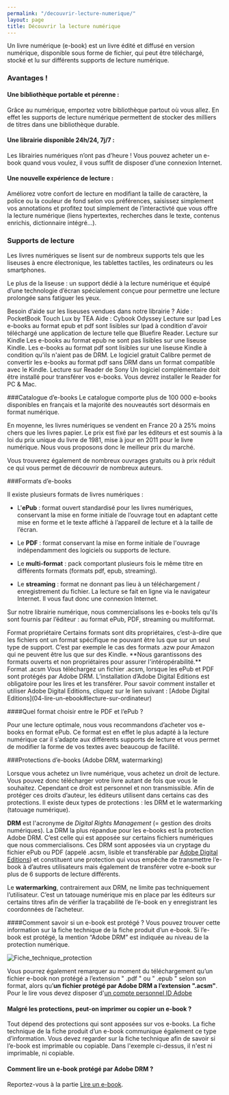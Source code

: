 ```yaml
---
permalink: "/decouvrir-lecture-numerique/"
layout: page
title: Découvrir la lecture numérique
---
```


Un livre numérique (e-book) est un livre édité et diffusé en version numérique, disponible sous forme de fichier, qui peut être téléchargé, stocké et lu sur différents supports de lecture numérique.

### Avantages !

#### Une bibliothèque portable et pérenne :
Grâce au numérique, emportez votre bibliothèque partout où vous allez. En effet les supports de lecture numérique permettent de stocker des milliers de titres dans une bibliothèque durable.

#### Une librairie disponible 24h/24, 7j/7 :
Les librairies numériques n’ont pas d’heure ! Vous pouvez acheter un e-book quand vous voulez, il vous suffit de disposer d’une connexion Internet.

#### Une nouvelle expérience de lecture :
Améliorez votre confort de lecture en modifiant la taille de caractère, la police ou la couleur de fond selon vos préférences, saisissez simplement vos annotations et profitez tout simplement de l’interactivté que vous offre la lecture numérique (liens hypertextes, recherches dans le texte, contenus enrichis, dictionnaire intégré…).

### Supports de lecture

Les livres numériques se lisent sur de nombreux supports tels que les liseuses à encre électronique, les tablettes tactiles, les ordinateurs ou les smartphones.

Le plus de la liseuse : un support dédié à la lecture numérique et équipé d’une technologie d’écran spécialement conçue pour permettre une lecture prolongée sans fatiguer les yeux.

<span class="protip">
  <span class="title">Besoin d’aide sur les liseuses vendues dans notre librairie ?</span>
  Aide : PocketBook Touch Lux by TEA  
  Aide : Cybook Odyssey  
</span>

<span class="warning">
  <span class="title">Lecture sur Ipad</span class="title">
  Les e-books au format epub et pdf sont lisibles sur Ipad à condition d'avoir téléchargé une application de lecture telle que Bluefire Reader.
</span>

<span class="warning">
  <span class="title">Lecture sur Kindle</span>
  Les e-books au format epub ne sont pas lisibles sur une liseuse Kindle.  
  Les e-books au format pdf sont lisibles sur une liseuse Kindle à condition qu'ils n'aient pas de DRM. Le logiciel gratuit Calibre permet de convertir les e-books au format pdf sans DRM dans un format compatible avec le Kindle.
</span>

<span class="warning">
  <span class="title">Lecture sur Reader de Sony</span>
  Un logiciel complémentaire doit être installé pour transférer vos e-books. Vous devrez installer le Reader for PC & Mac.
</span>

###Catalogue d’e-books
Le catalogue comporte plus de 100 000 e-books disponibles en français et la majorité des nouveautés sort désormais en format numérique.

En moyenne, les livres numériques se vendent en France 20 à 25% moins chers que les livres papier. Le prix est fixé par les éditeurs et est soumis à la loi du prix unique du livre de 1981, mise à jour en 2011 pour le livre numérique. Nous vous proposons donc le meilleur prix du marché.

Vous trouverez également de nombreux ouvrages gratuits ou à prix réduit ce qui vous permet de découvrir de nombreux auteurs.

###Formats d’e-books

Il existe plusieurs formats de livres numériques :

* L'**ePub** : format ouvert standardisé pour les livres numériques, conservant la mise en forme initiale de l’ouvrage tout en adaptant cette mise en forme et le texte affiché à l’appareil de lecture et à la taille de l’écran.

* Le **PDF** : format conservant la mise en forme initiale de l'ouvrage indépendamment des logiciels ou supports de lecture.

* Le **multi-format** : pack comportant plusieurs fois le même titre en différents formats (formats pdf, epub, streaming).

* Le **streaming** : format ne donnant pas lieu à un téléchargement / enregistrement du fichier. La lecture se fait en ligne via le navigateur Internet. Il vous faut donc une connexion Internet.

Sur notre librairie numérique, nous commercialisons les e-books tels qu'ils sont fournis par l’éditeur : au format ePub, PDF, streaming ou multiformat.

<span class="warning">
  <span class="title">Format propriétaire</span>
  Certains formats sont dits propriétaires, c’est-à-dire que les fichiers ont un format spécifique ne pouvant être lus que sur un seul type de support. C’est par exemple le cas des formats .azw pour Amazon qui ne peuvent être lus que sur des Kindle. **Nous garantissons des formats ouverts et non propriétaires pour assurer l'intéropérabilité.**
</span>

<span class="warning">
  <span class="title">Format .acsm</span>
  Vous téléchargez un fichier .acsm, lorsque les ePub et PDF sont protégés par Adobe DRM. L’installation d’Adobe Digital Editions est obligatoire pour les lires et les transférer. Pour savoir comment installer et utiliser Adobe Digital Editions, cliquez sur le lien suivant : [Adobe Digital Editions](04-lire-un-ebook#lecture-sur-ordinateur)
</span>

####Quel format choisir entre le PDF et l’ePub ?

Pour une lecture optimale, nous vous recommandons d’acheter vos e-books en format ePub. Ce format est en effet le plus adapté à la lecture numérique car il s’adapte aux différents supports de lecture et vous permet de
modifier la forme de vos textes avec beaucoup de facilité.

###Protections d’e-books (Adobe DRM, watermarking)

Lorsque vous achetez un livre numérique, vous achetez un droit de lecture. Vous pouvez donc télécharger votre livre autant de fois que vous le souhaitez. Cependant ce droit est personnel et non transmissible.
Afin de protéger ces droits d’auteur, les éditeurs utilisent dans certains cas des protections.
Il existe deux types de protections : les DRM et le watermarking (tatouage numérique).

**DRM** est l'acronyme de *Digital Rights Management* (= gestion des droits numériques). La DRM la plus répandue pour les e-books est la protection Adobe DRM. C’est celle qui est apposée sur certains fichiers numériques que nous commercialisons. Ces DRM sont apposées via un cryptage du fichier ePub ou PDF (appelé .acsm, lisible et transférable par [Adobe Digital Editions](04-lire-un-ebook#lecture-sur-ordinateur)) et constituent une protection qui vous empêche de transmettre l’e-book à d’autres utilisateurs mais également de transférer votre e-book sur plus de 6 supports de lecture différents.

Le **watermarking**, contrairement aux DRM, ne limite pas techniquement l’utilisateur. C’est un tatouage numérique mis en place par les éditeurs sur certains titres afin de vérifier la traçabilité de l’e-book en y enregistrant les coordonnées de l’acheteur.


####Comment savoir si un e-book est protégé ?
Vous pouvez trouver cette information sur la fiche technique de la fiche produit d’un e-book. Si l’e-book est protégé, la mention “Adobe DRM” est indiquée au niveau de la protection numérique.

![Fiche_technique_protection](media/help-pages/02_Decouvrir_la_lecture_numerique_2_MB.jpg)

<span class="warning">Vous pourrez également remarquer au moment du téléchargement qu’un fichier e-book non protégé a l’extension " .pdf " ou " .epub " selon son format, alors qu’**un fichier protégé par Adobe DRM a l’extension ".acsm"**. Pour le lire vous devez disposer d'[un compte personnel ID Adobe ](04-lire-un-ebook#lecture-sur-ordinateur)</span>

#### Malgré les protections, peut-on imprimer ou copier un e-book ?
Tout dépend des protections qui sont apposées sur vos e-books. La fiche technique de la fiche produit d’un e-book communique également ce type d’information. Vous devez regarder sur la fiche technique afin de savoir si l’e-book est imprimable ou copiable. Dans l'exemple ci-dessus, il n'est ni imprimable, ni copiable.

#### Comment lire un e-book protégé par Adobe DRM ?
Reportez-vous à la partie [Lire un e-book](04-lire-un-ebook).

